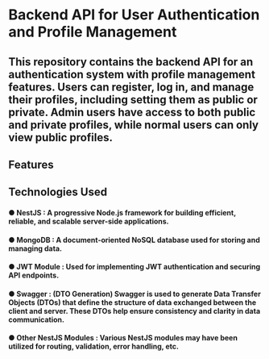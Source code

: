 # Backend API for User Authentication and Profile Management
## This repository contains the backend API for an authentication system with profile management features. Users can register, log in, and manage their profiles, including setting them as public or private. Admin users have access to both public and private profiles, while normal users can only view public profiles.


## Features


## Technologies Used

#### ● NestJS : A progressive Node.js framework for building efficient, reliable, and scalable server-side applications.
#### ● MongoDB : A document-oriented NoSQL database used for storing and managing data.
#### ● JWT Module : Used for implementing JWT authentication and securing API endpoints.
#### ● Swagger : (DTO Generation) Swagger is used to generate Data Transfer Objects (DTOs) that define the structure of data exchanged between the client and server. These DTOs help ensure consistency and clarity in data communication.
#### ● Other NestJS Modules : Various NestJS modules may have been utilized for routing, validation, error handling, etc.
